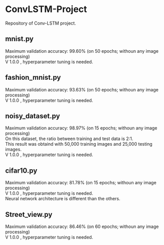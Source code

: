 # ConvLSTM-Project
Repository of Conv-LSTM project.

## mnist.py
Maximum validation accuracy: 99.60% (on 50 epochs; withoun any image processing)<br>
V 1.0.0 , hyperparameter tuning is needed.

## fashion_mnist.py
Maximum validation accuracy: 93.63% (on 50 epochs; withoun any image processing)<br>
V 1.0.0 , hyperparameter tuning is needed.

## noisy_dataset.py
Maximum validation accuracy: 98.97% (on 15 epochs; withoun any image processing)<br>
On this dataset, the ratio between training and test data is 2:1.<br>
This result was obtaind with 50,000 training images and 25,000 testing images. <br>
V 1.0.0 , hyperparameter tuning is needed.

## cifar10.py
Maximum validation accuracy: 81.78% (on 15 epochs; withoun any image processing) <br>
V 1.0.0 , hyperparameter tuning is needed.<br>
Neural network architecture is different than the others.

## Street_view.py
Maximum validation accuracy: 86.46% (on 60 epochs; withoun any image processing)<br>
V 1.0.0 , hyperparameter tuning is needed.
